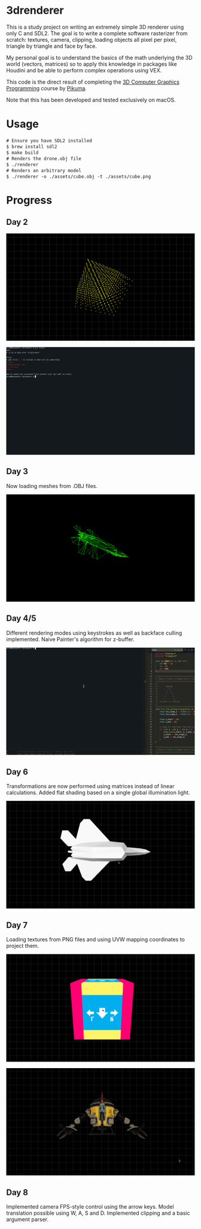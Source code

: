 # 3drenderer

This is a study project on writing an extremely simple 3D renderer using only C and SDL2. The goal is to write a complete software rasterizer from scratch: textures, camera, clipping, loading objects all pixel per pixel, triangle by triangle and face by face.

My personal goal is to understand the basics of the math underlying the 3D world (vectors, matrices) so to apply this knowledge in packages like Houdini and be able to perform complex operations using VEX. 

This code is the direct result of completing the [3D Computer Graphics Programming](https://pikuma.com/courses/learn-3d-computer-graphics-programming) course by [Pikuma](https://pikuma.com).

Note that this has been developed and tested exclusively on macOS.

# Usage

```
# Ensure you have SDL2 installed
$ brew install sdl2
$ make build
# Renders the drone.obj file
$ ./renderer 
# Renders an arbitrary model
$ ./renderer -o ./assets/cube.obj -t ./assets/cube.png
```


# Progress

## Day 2
![A point cloud of points in the shape of a cube rotating in space](docs/images/progress_day_2.gif)

![A wireframe the shape of a cube rotating in space](docs/images/progress_day_2_wireframe.gif)

## Day 3

Now loading meshes from .OBJ files.

![A wireframe the shape of a cube rotating in space](docs/images/progress_day_3_f22.gif)

## Day 4/5

Different rendering modes using keystrokes as well as backface culling implemented. Naive Painter's algorithm for z-buffer.

![A wireframe the shape of a cube rotating in space](docs/images/progress_day_5.gif)

## Day 6

Transformations are now performed using matrices instead of linear calculations. Added flat shading based on a single global illumination light.


![Flat shading](docs/images/progress_day_6.gif)

## Day 7

Loading textures from PNG files and using UVW mapping coordinates to project them.


![uv](docs/images/progress_day_7.gif)

![uv2](docs/images/progress_day_7_2.gif)


## Day 8

Implemented camera FPS-style control using the arrow keys. Model translation possible using W, A, S and D. Implemented clipping and a basic argument parser.